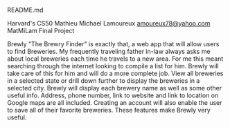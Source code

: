 README.md

Harvard's CS50
Mathieu Michael Lamoureux
amoureux78@yahoo.com
MatMiLam
Final Project

Brewly "The Brewry Finder" is exactly that, a web app that will allow users to find Breweries. My frequently traveling
father in-law always asks me about local breweries each time he travels to a new area. For me this meant searching through 
the internet looking to compile a list for him. Brewly will take care of this for him and will do a more complete job. View
all breweries in a selected state or drill down further to display the breweries in a selected city. Brewly will display 
each brewery name as well as some other useful info. Address, phone number, link to website and link to location on Google maps 
are all included. Creating an account will also enable the user to save all of their favorite breweries. These features make
Brewly very useful.



